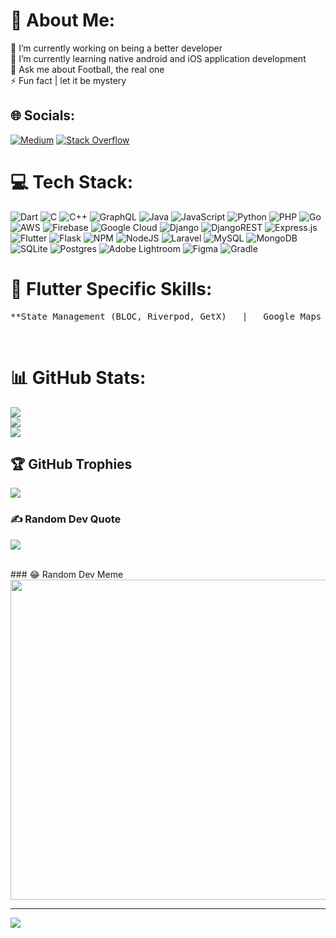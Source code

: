# 💫 About Me:
🔭 I’m currently working on being a better developer<br>🌱 I’m currently learning native android and iOS application development<br>💬 Ask me about Football, the real one<br>⚡ Fun fact | let it be mystery
<br>

## 🌐 Socials:
 [![Medium](https://img.shields.io/badge/Medium-12100E?logo=medium&logoColor=white)](https://medium.com/@waglemanish28) [![Stack Overflow](https://img.shields.io/badge/-Stackoverflow-FE7A16?logo=stack-overflow&logoColor=white)](https://stackoverflow.com/users/6517083) 
 <br>

# 💻 Tech Stack:
![Dart](https://img.shields.io/badge/dart-%230175C2.svg?style=plastic&logo=dart&logoColor=white) ![C](https://img.shields.io/badge/c-%2300599C.svg?style=plastic&logo=c&logoColor=white) ![C++](https://img.shields.io/badge/c++-%2300599C.svg?style=plastic&logo=c%2B%2B&logoColor=white) ![GraphQL](https://img.shields.io/badge/-GraphQL-E10098?style=plastic&logo=graphql&logoColor=white)  ![Java](https://img.shields.io/badge/java-%23ED8B00.svg?style=plastic&logo=java&logoColor=white) ![JavaScript](https://img.shields.io/badge/javascript-%23323330.svg?style=plastic&logo=javascript&logoColor=%23F7DF1E) ![Python](https://img.shields.io/badge/python-3670A0?style=plastic&logo=python&logoColor=ffdd54) ![PHP](https://img.shields.io/badge/php-%23777BB4.svg?style=plastic&logo=php&logoColor=white) ![Go](https://img.shields.io/badge/go-%2300ADD8.svg?style=plastic&logo=go&logoColor=white) ![AWS](https://img.shields.io/badge/AWS-%23FF9900.svg?style=plastic&logo=amazon-aws&logoColor=white) ![Firebase](https://img.shields.io/badge/firebase-%23039BE5.svg?style=plastic&logo=firebase) ![Google Cloud](https://img.shields.io/badge/Google%20Cloud-%234285F4.svg?style=plastic&logo=google-cloud&logoColor=white) ![Django](https://img.shields.io/badge/django-%23092E20.svg?style=plastic&logo=django&logoColor=white) ![DjangoREST](https://img.shields.io/badge/DJANGO-REST-ff1709?style=plastic&logo=django&logoColor=white&color=ff1709&labelColor=gray) ![Express.js](https://img.shields.io/badge/express.js-%23404d59.svg?style=plastic&logo=express&logoColor=%2361DAFB) ![Flutter](https://img.shields.io/badge/Flutter-%2302569B.svg?style=plastic&logo=Flutter&logoColor=white) ![Flask](https://img.shields.io/badge/flask-%23000.svg?style=plastic&logo=flask&logoColor=white) ![NPM](https://img.shields.io/badge/NPM-%23000000.svg?style=plastic&logo=npm&logoColor=white) ![NodeJS](https://img.shields.io/badge/node.js-6DA55F?style=plastic&logo=node.js&logoColor=white) ![Laravel](https://img.shields.io/badge/laravel-%23FF2D20.svg?style=plastic&logo=laravel&logoColor=white) ![MySQL](https://img.shields.io/badge/mysql-%2300f.svg?style=plastic&logo=mysql&logoColor=white) ![MongoDB](https://img.shields.io/badge/MongoDB-%234ea94b.svg?style=plastic&logo=mongodb&logoColor=white) ![SQLite](https://img.shields.io/badge/sqlite-%2307405e.svg?style=plastic&logo=sqlite&logoColor=white) ![Postgres](https://img.shields.io/badge/postgres-%23316192.svg?style=plastic&logo=postgresql&logoColor=white) ![Adobe Lightroom](https://img.shields.io/badge/Adobe%20Lightroom-31A8FF.svg?style=plastic&logo=Adobe%20Lightroom&logoColor=white) 	![Figma](https://img.shields.io/badge/figma-%23F24E1E.svg?style=plastic&logo=figma&logoColor=white) ![Gradle](https://img.shields.io/badge/Gradle-02303A.svg?style=plastic&logo=Gradle&logoColor=white)
<br>

# 🍃 Flutter Specific Skills:
<pre>**State Management (BLOC, Riverpod, GetX)   |   Google Maps   |   Firebase / AWS Amplify Integration   |   Pixel-perfect UI design   |   Permissions   |   CI/CD   |   Codemagic   |   Flutter Web   |   Local Storage and Caching   |   Authentication   |   Push Notifications   |   Video and Audio Player   |   Deeplinking   |   Animation   |   RESTful API Integration   |   GraphQL   |   Analytics and Deployment**</pre>
<br>

# 📊 GitHub Stats:
![](https://github-readme-stats.vercel.app/api?username=wagle04&theme=city_light&hide_border=false&include_all_commits=true&count_private=true)<br/>
![](https://github-readme-streak-stats.herokuapp.com/?user=wagle04&theme=city_light&hide_border=false)<br/>
![](https://github-readme-stats.vercel.app/api/top-langs/?username=wagle04&theme=city_light&hide_border=false&include_all_commits=true&count_private=true&layout=compact)
<br>

## 🏆 GitHub Trophies
![](https://github-profile-trophy.vercel.app/?username=wagle04&theme=discord&no-frame=false&no-bg=false&margin-w=4)
<br>

### ✍️ Random Dev Quote
![](https://quotes-github-readme.vercel.app/api?type=horizontal&theme=radical)

<br>
### 😂 Random Dev Meme
<img src="https://random-memer.herokuapp.com/" width="512px"/>
  
---
[![](https://visitcount.itsvg.in/api?id=wagle04&icon=4&color=9)](https://visitcount.itsvg.in)
       
<!-- Proudly created with GPRM ( https://gprm.itsvg.in ) -->
